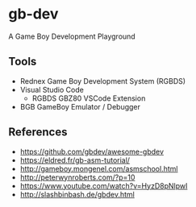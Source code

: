 # gb-dev
A Game Boy Development Playground

## Tools

* Rednex Game Boy Development System (RGBDS)
* Visual Studio Code
  *  RGBDS GBZ80 VSCode Extension
*  BGB GameBoy Emulator / Debugger

## References

* https://github.com/gbdev/awesome-gbdev
* https://eldred.fr/gb-asm-tutorial/
* http://gameboy.mongenel.com/asmschool.html
* http://peterwynroberts.com/?p=10
* https://www.youtube.com/watch?v=HyzD8pNlpwI
* http://slashbinbash.de/gbdev.html
